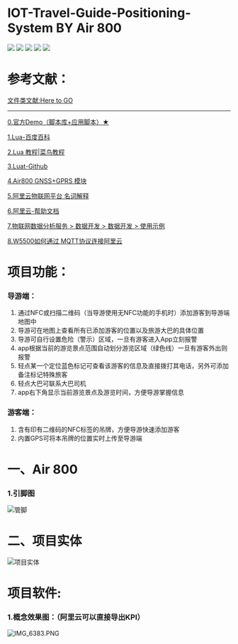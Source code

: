 # IOT-Travel-Guide-Positioning-System BY Air 800
![](https://img.shields.io/badge/Started%20at-19--10--8-blue)
![](https://img.shields.io/badge/Language-lua-blue)
![](https://img.shields.io/badge/Project%20Status-Developing-green)
![](https://img.shields.io/badge/Rely%20on-Air800%2BGPS-blue)
![](https://img.shields.io/badge/Key%20word-Air%20800%20%20%E9%98%BF%E9%87%8C%E4%BA%91%20%20Luat-orange)

# 参考文献：

[文件类文献:Here to GO](https://github.com/LengMingxuan/IOT_Inf_2019) 

---

[0.官方Demo（脚本库+应用脚本）★](https://github.com/openLuat/Luat_2G_RDA_8955/tree/master/script)

[1.Lua-百度百科](https://baike.baidu.com/item/lua/7570719?fr=aladdin)

[2.Lua 教程|菜鸟教程](https://www.runoob.com/lua/lua-tutorial.html)

[3.Luat-Github](https://github.com/openLuat/Luat_2G_RDA_8955)

[4.Air800 GNSS+GPRS 模块](http://www.openluat.com/Product/gnssgprs/Air800.html)

[5.阿里云物联网平台 名词解释](https://help.aliyun.com/document_detail/30524.html?spm=a2c4g.11186623.2.25.3b861996k6z1xq&tdsourcetag=s_pcqq_aiomsg)

[6.阿里云-帮助文档](https://help.aliyun.com/?spm=5176.13279267.floorOne.dHelpDoc.6f44378eaQ9OPk&tdsourcetag=s_pcqq_aiomsg)

[7.物联网数据分析服务 > 数据开发 > 数据开发 > 使用示例](https://help.aliyun.com/document_detail/113689.html?spm=a2c4g.11186623.2.21.112c526aX7VJY0&tdsourcetag=s_pcqq_aiomsg)

[8.W5500如何通过 MQTT协议连接阿里云](https://w5500.com/code/W5500EVB/STM32+W5500_MQTT.html)
# 项目功能：
### 导游端：
1. 通过NFC或扫描二维码（当导游使用无NFC功能的手机时）添加游客到导游端地图中
2. 导游可在地图上查看所有已添加游客的位置以及旅游大巴的具体位置
3. 导游可自行设置危险（警示）区域，一旦有游客进入App立刻报警
4. app根据当前的游览景点范围自动划分游览区域（绿色线）一旦有游客外出则报警
5. 轻点某一个定位蓝色标记可查看该游客的信息及直接拨打其电话，另外可添加备注标记特殊旅客
6. 轻点大巴可联系大巴司机
7. app右下角显示当前游览景点及游览时间，方便导游掌握信息
### 游客端：
1. 含有印有二维码的NFC标签的吊牌，方便导游快速添加游客
2. 内置GPS可将本吊牌的位置实时上传至导游端
# 一、Air 800
### 1.引脚图
![管脚](https://img01.sogoucdn.com/app/a/100520146/9f2c7ed3ec8b72fc559b4ee65cfe9380)

# 二、项目实体

![项目实体](https://img02.sogoucdn.com/app/a/100520146/28f21a2dce74ed941eefd72296d01d96)

# 项目软件:

### 1.概念效果图：（阿里云可以直接导出KPI）
![IMG_6383.PNG](https://img03.sogoucdn.com/app/a/100520146/8a079493b27cc7ec6e62bb3ddaade8a6) 
